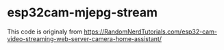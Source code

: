 # esp32cam-mjepg-stream
 
This code is originaly from https://RandomNerdTutorials.com/esp32-cam-video-streaming-web-server-camera-home-assistant/
